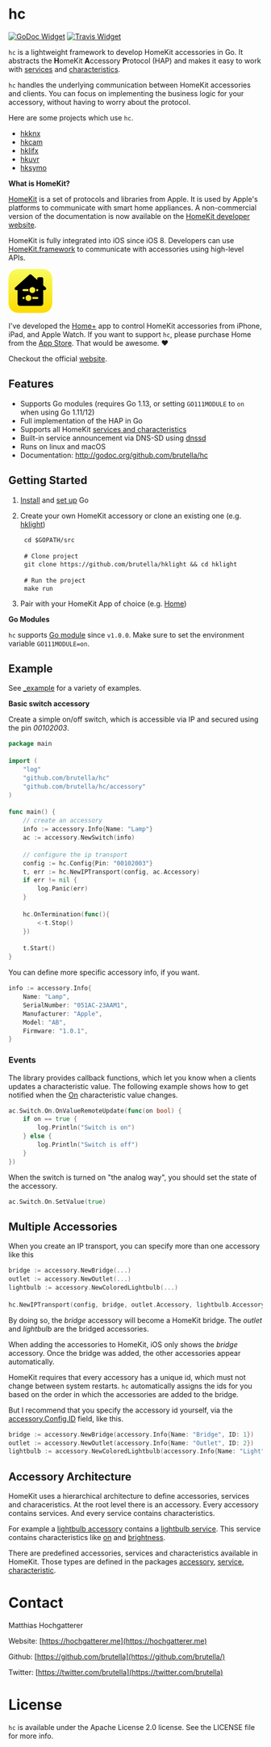 # hc

[![GoDoc Widget]][GoDoc] [![Travis Widget]][Travis]

`hc` is a lightweight framework to develop HomeKit accessories in Go.
It abstracts the **H**omeKit **A**ccessory **P**rotocol (HAP) and makes it easy to work with [services](service/README.md) and [characteristics](characteristic/README.md).

`hc` handles the underlying communication between HomeKit accessories and clients.
You can focus on implementing the business logic for your accessory, without having to worry about the protocol.

Here are some projects which use `hc`.

- [hkknx](https://hochgatterer.me/hkknx)
- [hkcam](https://github.com/brutella/hkcam)
- [hklifx](https://github.com/brutella/hklifx/)
- [hkuvr](https://github.com/brutella/hkuvr)
- [hksymo](https://github.com/brutella/hksymo)

**What is HomeKit?**

[HomeKit][homekit] is a set of protocols and libraries from Apple. It is used by Apple's platforms to communicate with smart home appliances. A non-commercial version of the documentation is now available on the [HomeKit developer website](https://developer.apple.com/homekit/).

HomeKit is fully integrated into iOS since iOS 8. Developers can use [HomeKit.framework](https://developer.apple.com/documentation/homekit) to communicate with accessories using high-level APIs.

<img alt="Home+.app" src="_img/home-icon.png?raw=true" width="87" />

I've developed the [Home+][home+] app to control HomeKit accessories from iPhone, iPad, and Apple Watch.
If you want to support `hc`, please purchase Home from the [App Store][home-appstore]. That would be awesome. ❤️

Checkout the official [website][home+].

[home+]: https://hochgatterer.me/home/
[home-appstore]: http://itunes.apple.com/app/id995994352
[GoDoc]: https://godoc.org/github.com/brutella/hc
[GoDoc Widget]: https://godoc.org/github.com/brutella/hc?status.svg
[Travis]: https://travis-ci.org/brutella/hc
[Travis Widget]: https://travis-ci.org/brutella/hc.svg

## Features

- Supports Go modules (requires Go 1.13, or setting `GO111MODULE` to `on` when using Go 1.11/12)
- Full implementation of the HAP in Go
- Supports all HomeKit [services and characteristics](service/README.md)
- Built-in service announcement via DNS-SD using [dnssd](http://github.com/brutella/dnssd)
- Runs on linux and macOS
- Documentation: http://godoc.org/github.com/brutella/hc

## Getting Started

1. [Install](http://golang.org/doc/install) and [set up](http://golang.org/doc/code.html#Organization) Go
2. Create your own HomeKit accessory or clone an existing one (e.g.  [hklight](https://github.com/brutella/hklight))

        cd $GOPATH/src
        
        # Clone project
        git clone https://github.com/brutella/hklight && cd hklight
        
        # Run the project
        make run

3. Pair with your HomeKit App of choice (e.g. [Home][home-appstore])

**Go Modules**

`hc` supports [Go module](https://github.com/golang/go/wiki/Modules) since `v1.0.0`.
Make sure to set the environment variable `GO111MODULE=on`.

## Example

See [_example](_example) for a variety of examples.

**Basic switch accessory**

Create a simple on/off switch, which is accessible via IP and secured using the pin *00102003*.

```go
package main

import (
    "log"
    "github.com/brutella/hc"
    "github.com/brutella/hc/accessory"
)

func main() {
    // create an accessory
    info := accessory.Info{Name: "Lamp"}
    ac := accessory.NewSwitch(info)
    
    // configure the ip transport
    config := hc.Config{Pin: "00102003"}
    t, err := hc.NewIPTransport(config, ac.Accessory)
    if err != nil {
        log.Panic(err)
    }
    
    hc.OnTermination(func(){
        <-t.Stop()
    })
    
    t.Start()
}
```

You can define more specific accessory info, if you want.

```go
info := accessory.Info{
    Name: "Lamp",
    SerialNumber: "051AC-23AAM1",
    Manufacturer: "Apple",
    Model: "AB",
    Firmware: "1.0.1",
}
```

### Events

The library provides callback functions, which let you know when a clients updates a characteristic value.
The following example shows how to get notified when the [On](characteristic/on.go) characteristic value changes.

```go
ac.Switch.On.OnValueRemoteUpdate(func(on bool) {
    if on == true {
        log.Println("Switch is on")
    } else {
        log.Println("Switch is off")
    }
})
```

When the switch is turned on "the analog way", you should set the state of the accessory.

```go
ac.Switch.On.SetValue(true)
```

## Multiple Accessories

When you create an IP transport, you can specify more than one accessory like this

```go
bridge := accessory.NewBridge(...)
outlet := accessory.NewOutlet(...)
lightbulb := accessory.NewColoredLightbulb(...)

hc.NewIPTransport(config, bridge, outlet.Accessory, lightbulb.Accessory)
```

By doing so, the *bridge* accessory will become a HomeKit bridge.
The *outlet* and *lightbulb* are the bridged accessories.

When adding the accessories to HomeKit, iOS only shows the *bridge* accessory.
Once the bridge was added, the other accessories appear automatically.

HomeKit requires that every accessory has a unique id, which must not change between system restarts.
`hc` automatically assigns the ids for you based on the order in which the accessories are added to the bridge.

But I recommend that you specify the accessory id yourself, via the [accessory.Config.ID](https://github.com/brutella/hc/blob/master/accessory/accessory.go#L13) field, like this.

```go
bridge := accessory.NewBridge(accessory.Info{Name: "Bridge", ID: 1})
outlet := accessory.NewOutlet(accessory.Info{Name: "Outlet", ID: 2})
lightbulb := accessory.NewColoredLightbulb(accessory.Info{Name: "Light", ID: 3})
```

## Accessory Architecture

HomeKit uses a hierarchical architecture to define accessories, services and characeristics.
At the root level there is an accessory.
Every accessory contains services.
And every service contains characteristics.

For example a [lightbulb accessory](accessory/lightbulb.go) contains a [lightbulb service](service/lightbulb.go).
This service contains characteristics like [on](characteristic/on.go) and [brightness](characteristic/brightness.go).

There are predefined accessories, services and characteristics available in HomeKit.
Those types are defined in the packages [accessory](accessory), [service](service), [characteristic](characteristic).

# Contact

Matthias Hochgatterer

Website: [https://hochgatterer.me](https://hochgatterer.me)

Github: [https://github.com/brutella](https://github.com/brutella/)

Twitter: [https://twitter.com/brutella](https://twitter.com/brutella)


# License

`hc` is available under the Apache License 2.0 license. See the LICENSE file for more info.

[homekit]: https://developer.apple.com/homekit/
